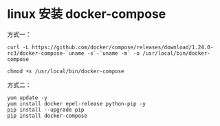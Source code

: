 # linux 安装 docker-compose

方式一：

```shell
curl -L https://github.com/docker/compose/releases/download/1.24.0-rc3/docker-compose-`uname -s`-`uname -m` -o /usr/local/bin/docker-compose

chmod +x /usr/local/bin/docker-compose
```

方式二：
```shell
yum update -y
yum install docker epel-release python-pip -y
pip install --upgrade pip
pip install docker-compose
```